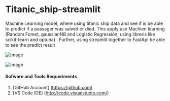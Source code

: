 # Titanic_ship-streamlit
Machine Learning model, where using titanic ship data and see if  is be able to predict if a passager was salved or died. This apply use Machien learning (Random Forest, gaussianNB and Logistic Regressión; using libreris like scikit-learn and optuna) . Further, using streamlit together to FastApi be able to see the predict result


![image](https://github.com/wlopezm-unal/Titanic_ship-streamlit/assets/68913739/0ed4e102-41a7-4f6d-a716-eedde52900fa)

![image](https://github.com/wlopezm-unal/Titanic_ship-streamlit/assets/68913739/8f3753d6-8267-4e1a-9f87-8b0ff5108eed)


#### Sofware and Tools Requeriments
1. [GitHub Account] (https://github.com)
2. [VS Code IDE] (http://code.visualstudio.com/)
